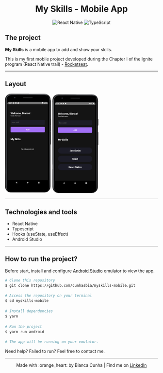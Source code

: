 <div align="center">
  <h1>My Skills - Mobile App</h1>
  
  ![React Native](https://img.shields.io/badge/-React%20Native-black?style=flat-square&logo=react)
  ![TypeScript](https://img.shields.io/badge/-TypeScript-black?style=flat-square&logo=typescript)
</div>

## The project

**My Skills** is a mobile app to add and show your skills.

This is my first mobile project developed during the Chapter I of the Ignite program (React Native trail) - [Rocketseat](https://rocketseat.com.br/).

---

## Layout

<div>
  <img alt="home screenshot" src=".github/screenshot1.png" width="30%">
  <img alt="skills screenshot" src=".github/screenshot2.png" width="30.4%">
</div>

---

## Technologies and tools

- React Native
- Typescript
- Hooks (useState, useEffect)
- Android Studio

---

## How to run the project?

Before start, install and configure [Android Studio](https://developer.android.com/studio) emulator to view the app.

```bash
# Clone this repository
$ git clone https://github.com/cunhasbia/myskills-mobile.git

# Access the repository on your terminal
$ cd myskills-mobile

# Install dependencies
$ yarn

# Run the project
$ yarn run android

# The app will be running on your emulator.
```
Need help? Failed to run? Feel free to contact me.

---
<p align="center">Made with :orange_heart: by Bianca Cunha | Find me on <a href="https://www.linkedin.com/in/biancascunha">LinkedIn</a></p>